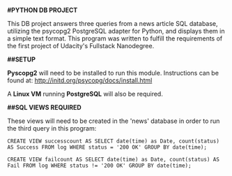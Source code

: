 **#PYTHON DB PROJECT**

This DB project answers three queries from a news article SQL database, utilizing the psycopg2 PostgreSQL adapter for Python, and displays them in a simple text format. This program was written to fulfill the requirements of the first project of Udacity's Fullstack Nanodegree.

**##SETUP**

**Pyscopg2** will need to be installed to run this module. Instructions can be found at: http://initd.org/psycopg/docs/install.html

A **Linux VM** running **PostgreSQL** will also be required.

**##SQL VIEWS REQUIRED**

These views will need to be created in the 'news' database in order to run the third query in this program:

`CREATE VIEW successcount AS SELECT date(time) as Date, count(status) AS Success FROM log WHERE status = '200 OK' GROUP BY date(time);`

`CREATE VIEW failcount AS SELECT date(time) as Date, count(status) AS Fail FROM log WHERE status != '200 OK' GROUP BY date(time);`